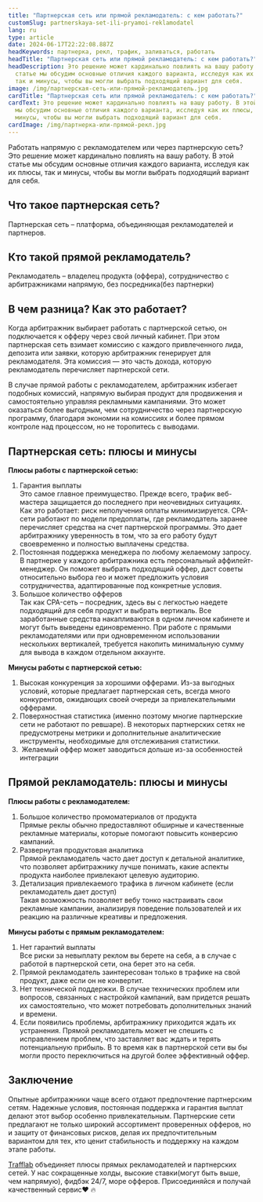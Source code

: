 ```yaml
---
title: "Партнерская сеть или прямой рекламодатель: с кем работать?"
customSlug: partnerskaya-set-ili-pryamoi-reklamodatel
lang: ru
type: article
date: 2024-06-17T22:22:08.887Z
headKeywords: партнерка, рекл, трафик, заливаться, работать
headTitle: "Партнерская сеть или прямой рекламодатель: с кем работать?"
headDescription: Это решение может кардинально повлиять на вашу работу. В этой
  статье мы обсудим основные отличия каждого варианта, исследуя как их плюсы,
  так и минусы, чтобы вы могли выбрать подходящий вариант для себя.
image: /img/партнерская-сеть-или-прямой-рекламодатель.jpg
cardTitle: "Партнерская сеть или прямой рекламодатель: с кем работать?"
cardText: Это решение может кардинально повлиять на вашу работу. В этой статье
  мы обсудим основные отличия каждого варианта, исследуя как их плюсы, так и
  минусы, чтобы вы могли выбрать подходящий вариант для себя.
cardImage: /img/партнерка-или-прямой-рекл.jpg
---
```

Работать напрямую с рекламодателем или через партнерскую сеть? Это решение может кардинально повлиять на вашу работу. В этой статье мы обсудим основные отличия каждого варианта, исследуя как их плюсы, так и минусы, чтобы вы могли выбрать подходящий вариант для себя.

## Что такое партнерская сеть?

Партнерская сеть – платформа, объединяющая рекламодателей и партнеров. 

## Кто такой прямой рекламодатель?

Рекламодатель – владелец продукта (оффера), сотрудничество с арбитражниками напрямую, без посредника(без партнерки)

## В чем разница? Как это работает?

Когда арбитражник выбирает работать с партнерской сетью, он подключается к офферу через свой личный кабинет. При этом партнерская сеть взимает комиссию с каждого привлеченного лида, депозита или заявки, которую арбитражник генерирует для рекламодателя. Эта комиссия — это часть дохода, которую рекламодатель перечисляет партнерской сети.

В случае прямой работы с рекламодателем, арбитражник избегает подобных комиссий, напрямую выбирая продукт для продвижения и самостоятельно управляя рекламными кампаниями. Это может оказаться более выгодным, чем сотрудничество через партнерскую программу, благодаря экономии на комиссиях и более прямом контроле над процессом, но не торопитесь с выводами.

## Партнерская сеть: плюсы и минусы

**Плюсы работы с партнерской сетью:**

1. Гарантия выплаты\
   Это самое главное преимущество. Прежде всего, трафик веб-мастера защищается до последнего при неочевидных ситуациях. Как это работает: риск неполучения оплаты минимизируется. CPA-сети работают по модели предоплаты, где рекламодатель заранее перечисляет средства на счет партнерской программы. Это дает арбитражнику уверенность в том, что за его работу будут своевременно и полностью выплачены средства.
2. Постоянная поддержка менеджера по любому желаемому запросу. \
   В партнерке у каждого арбитражника есть персональный аффилейт-менеджер. Он поможет выбрать подходящий оффер, даст советы относительно выбора гео и может предложить условия сотрудничества, адаптированные под конкретные условия.
3. Большое количество офферов\
   Так как CPA-сеть – посредник, здесь вы с легкостью наедете подходящий для себя продукт и выбрать вертикаль. Все заработанные средства накапливаются в одном личном кабинете и могут быть выведены единовременно. При работе с прямыми рекламодателями или при одновременном использовании нескольких вертикалей, требуется накопить минимальную сумму для вывода в каждом отдельном аккаунте.

**Минусы работы с партнерской сетью:**

1. Высокая конкуренция за хорошими офферами. Из-за выгодных условий, которые предлагает партнерская сеть, всегда много конкурентов, ожидающих своей очереди за привлекательными офферами.
2. Поверхностная статистика (именно поэтому многие партнерские сети не работают по ревшаре). В некоторых партнерских сетях не предусмотрены метрики и дополнительные аналитические инструменты, необходимые для отслеживания статистики.
3.  Желаемый оффер может заводиться дольше из-за особенностей интеграции

## Прямой рекламодатель: плюсы и минусы 

**Плюсы работы с рекламодателем:**

1. Большое количество промоматериалов от продукта\
   Прямые реклы обычно предоставляют обширные и качественные рекламные материалы, которые помогают повысить конверсию кампаний.
2. Развернутая продуктовая аналитика\
   Прямой рекламодатель часто дает доступ к детальной аналитике, что позволяет арбитражнику лучше понимать, какие аспекты продукта наиболее привлекают целевую аудиторию.
3. Детализация привлекаемого трафика в личном кабинете (если рекламодатель дает доступ)\
   Такая возможность позволяет вебу тонко настраивать свои рекламные кампании, анализируя поведение пользователей и их реакцию на различные креативы и предложения.

**Минусы работы с прямым рекламодателем:**

1. Нет гарантий выплаты\
   Все риски за невыплату реклом вы берете на себя, а в случае с работой в партнерской сети, она берет это на себя.
2. Прямой рекламодатель заинтересован только в трафике на свой продукт, даже если он не конвертит.
3. Нет технической поддержки. В случае технических проблем или вопросов, связанных с настройкой кампаний, вам придется решать их самостоятельно, что может потребовать дополнительных знаний и времени.
4. Если появились проблемы, арбитражнику приходится ждать их устранения. Прямой рекламодатель может не спешить с исправлением проблем, что заставляет вас ждать и терять потенциальную прибыль. В то время как в партнерской сети вы бы могли просто переключиться на другой более эффективный оффер.

## Заключение

Опытные арбитражники чаще всего отдают предпочтение партнерским сетям. Надежные условия, постоянная поддержка и гарантия выплат делают этот выбор особенно привлекательным. Партнерские сети предлагают не только широкий ассортимент проверенных офферов, но и защиту от финансовых рисков, делая их предпочтительным вариантом для тех, кто ценит стабильность и поддержку на каждом этапе работы.

[Trafflab](https://t.me/trafflab_cpa) объединяет плюсы прямых рекламодателей и партнерских сетей. У нас сокращенные холды, высокие ставки(могут быть выше, чем напрямую), фидбэк 24/7, море офферов. Присоединяйся и получай качественный сервис❤️‍ 🔥